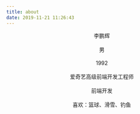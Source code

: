 ```yaml
---
title: about
date: 2019-11-21 11:26:43
---
```


<center>李鹏辉</center>
<br/>

<center>男</center>
<br/>

<center>1992</center>
<br/>

<center>爱奇艺高级前端开发工程师</center>
<br/>

<center>前端开发</center>
<br/>
<center>喜欢：篮球、滑雪、钓鱼</center>
